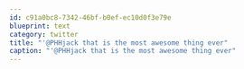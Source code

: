 ```yaml
---
id: c91a0bc8-7342-46bf-b0ef-ec10d0f3e79e
blueprint: text
category: twitter
title: "'@PHHjack that is the most awesome thing ever"
caption: "'@PHHjack that is the most awesome thing ever"
---
```

